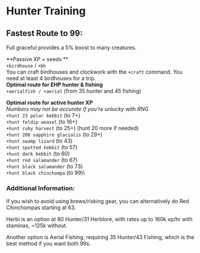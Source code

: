 # Hunter Training

## Fastest Route to 99:

Full graceful provides a 5% boost to many creatures.

**Passive XP + seeds **\
`+birdhouse` / `+bh` \
You can craft birdhouses and clockwork with the `+craft` command. You need at least 4 birdhouses for a trip.\
**Optimal route for EHP hunter & fishing** \
`+aerialfish / +aerial` (from 35 hunter and 45 fishing)

**Optimal route for active hunter XP**\
_Numbers may not be accurate if you're unlucky with RNG_\
`+hunt 23 polar kebbit` (to 7+)\
`+hunt feldip weasel` (to 16+)\
`+hunt ruby harvest` (to 25+) (hunt 20 more if needed)\
`+hunt 200 sapphire glacialis` (to 29+)\
`+hunt swamp lizard` (to 43)\
`+hunt spotted kebbit` (to 57)\
`+hunt dark kebbit` (to 60)\
`+hunt red salamander` (to 67)\
`+hunt black salamander` (to 73)\
`+hunt black chinchompa` (to 99)\


### Additional Information:

If you wish to avoid using brews/risking gear, you can alternatively do Red Chinchompas starting at 63.

Herbi is an option at 80 Hunter/31 Herblore, with rates up to 160k xp/hr with staminas, \~125k without.

Another option is Aerial Fishing, requiring 35 Hunter/43 Fishing, which is the best method if you want both 99s.

